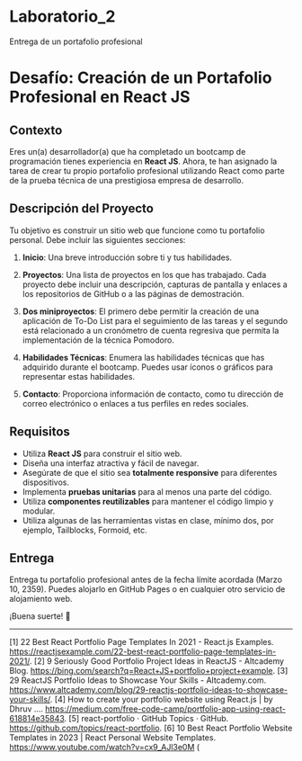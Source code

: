 # Laboratorio_2
Entrega de un portafolio profesional

# Desafío: Creación de un Portafolio Profesional en React JS

## Contexto

Eres un(a) desarrollador(a) que ha completado un bootcamp de programación tienes experiencia en **React JS**. Ahora, te han asignado la tarea de crear tu propio portafolio profesional utilizando React como parte de la prueba técnica de una prestigiosa empresa de desarrollo.

## Descripción del Proyecto

Tu objetivo es construir un sitio web que funcione como tu portafolio personal. Debe incluir las siguientes secciones:

1. **Inicio**: Una breve introducción sobre ti y tus habilidades.

2. **Proyectos**: Una lista de proyectos en los que has trabajado. Cada proyecto debe incluir una descripción, capturas de pantalla y enlaces a los repositorios de GitHub o a las páginas de demostración.

3. **Dos miniproyectos**: El primero debe permitir la creación de una aplicación de To-Do List para el seguimiento de las tareas y el segundo está relacionado a un cronómetro de cuenta regresiva que permita la implementación de la técnica Pomodoro.

4. **Habilidades Técnicas**: Enumera las habilidades técnicas que has adquirido durante el bootcamp. Puedes usar íconos o gráficos para representar estas habilidades.

5. **Contacto**: Proporciona información de contacto, como tu dirección de correo electrónico o enlaces a tus perfiles en redes sociales.

## Requisitos

- Utiliza **React JS** para construir el sitio web.
- Diseña una interfaz atractiva y fácil de navegar.
- Asegúrate de que el sitio sea **totalmente responsive** para diferentes dispositivos.
- Implementa **pruebas unitarias** para al menos una parte del código.
- Utiliza **componentes reutilizables** para mantener el código limpio y modular.
- Utiliza algunas de las herramientas vistas en clase, mínimo dos, por ejemplo, Tailblocks, Formoid, etc.

## Entrega

Entrega tu portafolio profesional antes de la fecha límite acordada (Marzo 10, 2359). Puedes alojarlo en GitHub Pages o en cualquier otro servicio de alojamiento web.

¡Buena suerte! 🚀

---

[1] 22 Best React Portfolio Page Templates In 2021 - React.js Examples. https://reactjsexample.com/22-best-react-portfolio-page-templates-in-2021/.
[2] 9 Seriously Good Portfolio Project Ideas in ReactJS - Altcademy Blog. https://bing.com/search?q=React+JS+portfolio+project+example.
[3] 29 ReactJS Portfolio Ideas to Showcase Your Skills - Altcademy.com. https://www.altcademy.com/blog/29-reactjs-portfolio-ideas-to-showcase-your-skills/.
[4] How to create your portfolio website using React.js | by Dhruv .... https://medium.com/free-code-camp/portfolio-app-using-react-618814e35843.
[5] react-portfolio · GitHub Topics · GitHub. https://github.com/topics/react-portfolio.
[6] 10 Best React Portfolio Website Templates in 2023 | React Personal Website Templates. https://www.youtube.com/watch?v=cx9_AJl3e0M
(
